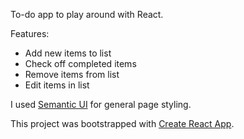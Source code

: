 To-do app to play around with React.

Features:
* Add new items to list
* Check off completed items
* Remove items from list
* Edit items in list

I used [Semantic UI](https://semantic-ui.com/) for general page styling.

This project was bootstrapped with [Create React App](https://github.com/facebook/create-react-app).

